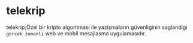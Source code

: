 # telekrip
telekrip;Özel bir kripto algoritmasi ile yazişmaların güvenliginin saglandigi ```gercek zamanli``` web ve mobil mesajlasma
uygulamasıdır.
